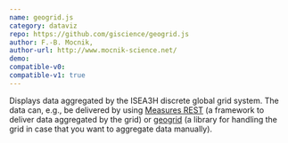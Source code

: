 ```yaml
---
name: geogrid.js
category: dataviz
repo: https://github.com/giscience/geogrid.js
author: F.-B. Mocnik,
author-url: http://www.mocnik-science.net/
demo: 
compatible-v0:
compatible-v1: true
---
```


Displays data aggregated by the ISEA3H discrete global grid system.  The data can, e.g., be delivered by using <a href="https://github.com/giscience/measures-rest">Measures REST</a> (a framework to deliver data aggregated by the grid) or <a href="https://github.com/giscience/geogrid">geogrid</a> (a library for handling the grid in case that you want to aggregate data manually).

